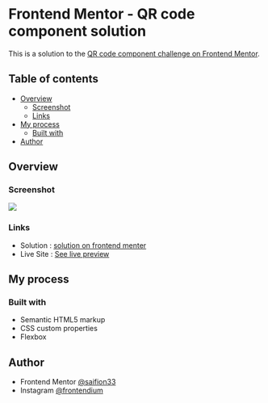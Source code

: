 # Frontend Mentor - QR code component solution

This is a solution to the [QR code component challenge on Frontend Mentor](https://www.frontendmentor.io/challenges/qr-code-component-iux_sIO_H).

## Table of contents

- [Overview](#overview)
  - [Screenshot](#screenshot)
  - [Links](#links)
- [My process](#my-process)
  - [Built with](#built-with)
- [Author](#author)

## Overview

### Screenshot

![](./screenshot.jpg)



### Links

- Solution : [solution on frontend menter](https://your-solution-url.com)
- Live Site : [See live preview](https://qr-code-component-preview.netlify.app/)

## My process

### Built with

- Semantic HTML5 markup
- CSS custom properties
- Flexbox

## Author

- Frontend Mentor [@saifion33](https://www.frontendmentor.io/profile/mxplayerofficial)
- Instagram [@frontendium](https://instagram.com/frontendium/)